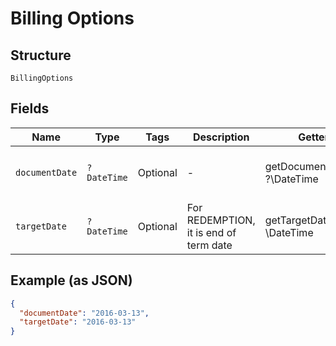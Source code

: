 
# Billing Options

## Structure

`BillingOptions`

## Fields

| Name | Type | Tags | Description | Getter | Setter |
|  --- | --- | --- | --- | --- | --- |
| `documentDate` | `?DateTime` | Optional | - | getDocumentDate(): ?\DateTime | setDocumentDate(?\DateTime documentDate): void |
| `targetDate` | `?DateTime` | Optional | For REDEMPTION, it is end of term date | getTargetDate(): ?\DateTime | setTargetDate(?\DateTime targetDate): void |

## Example (as JSON)

```json
{
  "documentDate": "2016-03-13",
  "targetDate": "2016-03-13"
}
```

